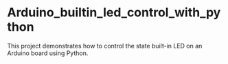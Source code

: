 # Arduino_builtin_led_control_with_python
This project demonstrates how to control the state built-in LED on an Arduino board using Python.
